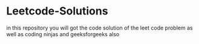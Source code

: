 # Leetcode-Solutions
 in this repository you will got  the code solution of the leet code problem  as well as coding ninjas and geeksforgeeks also

